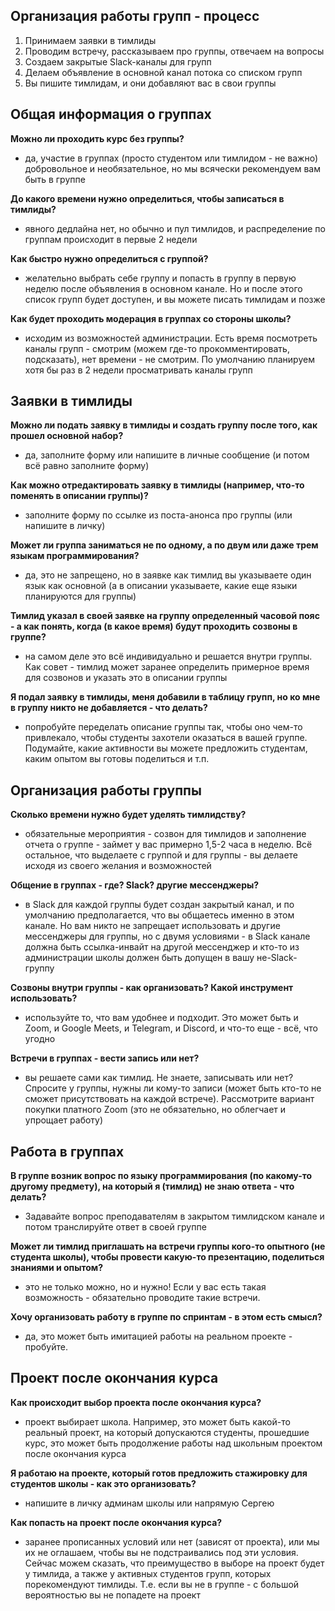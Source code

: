 ## Организация работы групп - процесс

1. Принимаем заявки в тимлиды
2. Проводим встречу, рассказываем про группы, отвечаем на вопросы
3. Создаем закрытые Slack-каналы для групп
4. Делаем объявление в основной канал потока со списком групп
5. Вы пишите тимлидам, и они добавляют вас в свои группы


## Общая информация о группах

**Можно ли проходить курс без группы?**
- да, участие в группах (просто студентом или тимлидом - не важно) добровольное и необязательное, но мы всячески рекомендуем вам быть в группе

**До какого времени нужно определиться, чтобы записаться в тимлиды?**
- явного дедлайна нет, но обычно и пул тимлидов, и распределение по группам происходит в первые 2 недели

**Как быстро нужно определиться с группой?**
- желательно выбрать себе группу и попасть в группу в первую неделю после объявления в основном канале. Но и после этого список групп будет доступен, и вы можете писать тимлидам и позже

**Как будет проходить модерация в группах со стороны школы?**
- исходим из возможностей администрации. Есть время посмотреть каналы групп - смотрим (можем где-то прокомментировать, подсказать), нет времени - не смотрим. По умолчанию планируем хотя бы раз в 2 недели просматривать каналы групп


## Заявки в тимлиды

**Можно ли подать заявку в тимлиды и создать группу после того, как прошел основной набор?**
- да, заполните форму или напишите в личные сообщение (и потом всё равно заполните форму)

**Как можно отредактировать заявку в тимлиды (например, что-то поменять в описании группы)?**
- заполните форму по ссылке из поста-анонса про группы (или напишите в личку)

**Может ли группа заниматься не по одному, а по двум или даже трем языкам программирования?**
- да, это не запрещено, но в заявке как тимлид вы указываете один язык как основной (а в описании указываете, какие еще языки планируются для группы)

**Тимлид указал в своей заявке на группу определенный часовой пояс - а как понять, когда (в какое время) будут проходить созвоны в группе?**
- на самом деле это всё индивидуально и решается внутри группы. Как совет - тимлид может заранее определить примерное время для созвонов и указать это в описании группы

**Я подал заявку в тимлиды, меня добавили в таблицу групп, но ко мне в группу никто не добавляется - что делать?**
- попробуйте переделать описание группы так, чтобы оно чем-то привлекало, чтобы студенты захотели оказаться в вашей группе. Подумайте, какие активности вы можете предложить студентам, каким опытом вы готовы поделиться и т.п.


## Организация работы группы

**Сколько времени нужно будет уделять тимлидству?**
- обязательные мероприятия - созвон для тимлидов и заполнение отчета о группе - займет у вас примерно 1,5-2 часа в неделю. Всё остальное, что выделаете с группой и для группы - вы делаете исходя из своего желания и возможностей

**Общение в группах - где? Slack? другие мессенджеры?**
- в Slack для каждой группы будет создан закрытый канал, и по умолчанию предполагается, что вы общаетесь именно в этом канале. Но вам никто не запрещает использовать и другие мессенджеры для группы, но с двумя условиями - в Slack канале должна быть ссылка-инвайт на другой мессенджер и кто-то из администрации школы должен быть допущен в вашу не-Slack-группу

**Созвоны внутри группы - как организовать? Какой инструмент использовать?**
- используйте то, что вам удобнее и подходит. Это может быть и Zoom, и Google Meets, и Telegram, и Discord, и что-то еще - всё, что угодно

**Встречи в группах - вести запись или нет?**
- вы решаете сами как тимлид. Не знаете, записывать или нет? Спросите у группы, нужны ли кому-то записи (может быть кто-то не сможет присутствовать на каждой встрече). Рассмотрите вариант покупки платного Zoom (это не обязательно, но облегчает и упрощает работу)


## Работа в группах

**В группе возник вопрос по языку программирования (по какому-то другому предмету), на который я (тимлид) не знаю ответа - что делать?**
- Задавайте вопрос преподавателям в закрытом тимлидском канале и потом транслируйте ответ в своей группе

**Может ли тимлид приглашать на встречи группы кого-то опытного (не студента школы), чтобы провести какую-то презентацию, поделиться знаниями и опытом?**
- это не только можно, но и нужно! Если у вас есть такая возможность - обязательно проводите такие встречи.

**Хочу организовать работу в группе по спринтам - в этом есть смысл?**
- да, это может быть имитацией работы на реальном проекте - пробуйте.


## Проект после окончания курса

**Как происходит выбор проекта после окончания курса?**
- проект выбирает школа. Например, это может быть какой-то реальный проект, на который допускаются студенты, прошедшие курс, это может быть продолжение работы над школьным проектом после окончания курса

**Я работаю на проекте, который готов предложить стажировку для студентов школы - как это организовать?**
- напишите в личку админам школы или напрямую Сергею

**Как попасть на проект после окончания курса?**
- заранее прописанных условий или нет (зависят от проекта), или мы их не оглашаем, чтобы вы не подстраивались под эти условия. Сейчас можем сказать, что преимущество в выборе на проект будет у тимлида, а также у активных студентов групп, которых порекомендуют тимлиды. Т.е. если вы не в группе - с большой вероятностью вы не попадете на проект
